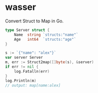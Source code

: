 # wasser

Convert Struct to Map in Go.

``` go
type Server struct {
	Name  string `structs:"name"`
	Age   int64  `structs:"age"`
}

s := `{"name": "alex"}`
var server Server
m, err := Struct2map([]byte(s), &server)
if err != nil {
	log.Fatalln(err)
}
log.Println(m)
// output: map[name:alex]
```
